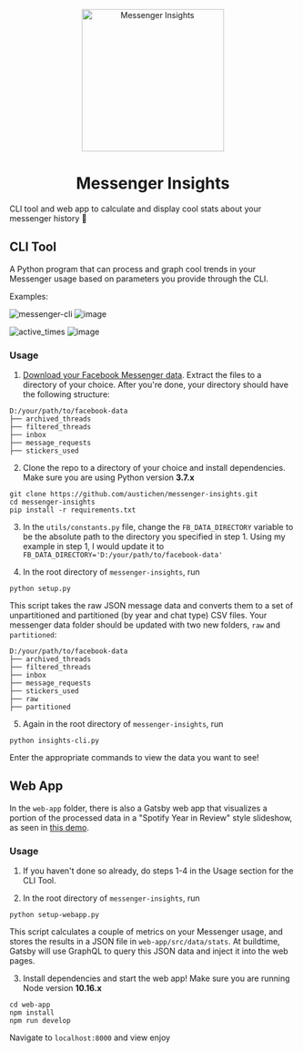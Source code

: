 <p align="center">
    <img alt="Messenger Insights" src="https://user-images.githubusercontent.com/35405685/72289479-3802a080-3619-11ea-91a2-e74b6f39aba5.png" width="250" />
</p>
<h1 align="center">
  Messenger Insights
</h1>

CLI tool and web app to calculate and display cool stats about your messenger history 👀

## CLI Tool

A Python program that can process and graph cool trends in your Messenger usage based on parameters you provide through the CLI.

Examples:

![messenger-cli](https://user-images.githubusercontent.com/35405685/71392995-5eb05700-25d8-11ea-8257-7d536fd77516.gif)
![image](https://user-images.githubusercontent.com/35405685/71393067-b6e75900-25d8-11ea-83cf-f869c1492f9b.png)

![active_times](https://user-images.githubusercontent.com/35405685/71400004-7e08ad80-25f3-11ea-972b-c8b0b396e223.gif)
![image](https://user-images.githubusercontent.com/35405685/71400035-8eb92380-25f3-11ea-9273-0a45d8c584bf.png)

### Usage

1. [Download your Facebook Messenger data](https://www.zapptales.com/en/download-facebook-messenger-chat-history-how-to/). Extract the files to a directory of your choice. After you're done, your directory should have the following structure:
```
D:/your/path/to/facebook-data
├── archived_threads
├── filtered_threads
├── inbox
├── message_requests
├── stickers_used
```

2. Clone the repo to a directory of your choice and install dependencies. Make sure you are using Python version **3.7.x**

```
git clone https://github.com/austichen/messenger-insights.git
cd messenger-insights
pip install -r requirements.txt
```

3. In the `utils/constants.py` file, change the `FB_DATA_DIRECTORY` variable to be the absolute path to the directory you specified in step 1. Using my example in step 1, I would update it to `FB_DATA_DIRECTORY='D:/your/path/to/facebook-data'`

4. In the root directory of `messenger-insights`, run
```
python setup.py
```
This script takes the raw JSON message data and converts them to a set of unpartitioned and partitioned (by year and chat type) CSV files. Your messenger data folder should be updated with two new folders, `raw` and `partitioned`:
```
D:/your/path/to/facebook-data
├── archived_threads
├── filtered_threads
├── inbox
├── message_requests
├── stickers_used
├── raw
├── partitioned
```

5. Again in the root directory of `messenger-insights`, run
```
python insights-cli.py
```

Enter the appropriate commands to view the data you want to see!

## Web App

In the `web-app` folder, there is also a Gatsby web app that visualizes a portion of the processed data in a "Spotify Year in Review" style slideshow, as seen in [this demo](https://messenger-insights-demo.netlify.com/).

### Usage

1. If you haven't done so already, do steps 1-4 in the Usage section for the CLI Tool.

2. In the root directory of `messenger-insights`, run
```
python setup-webapp.py
```
This script calculates a couple of metrics on your Messenger usage, and stores the results in a JSON file in `web-app/src/data/stats`. At buildtime, Gatsby will use GraphQL to query this JSON data and inject it into the web pages.

3. Install dependencies and start the web app! Make sure you are running Node version **10.16.x**
```
cd web-app
npm install
npm run develop
```
Navigate to `localhost:8000` and view enjoy
